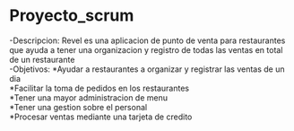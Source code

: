 # Proyecto_scrum
-Descripcion: Revel es una aplicacion de punto de venta para restaurantes que ayuda a tener una organizacion y registro de todas las ventas en total de un restaurante
<br>
-Objetivos:
*Ayudar a restaurantes a organizar y registrar las ventas de un dia <br>
*Facilitar la toma de pedidos en los restaurantes <br>
*Tener una mayor administracion de menu<br>
*Tener una gestion sobre el personal<br>
*Procesar ventas mediante una tarjeta de credito<br>
